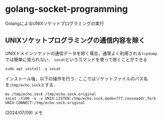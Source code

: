 # golang-socket-programming
GolangによるUNIXソケットプログラミングの実行

## UNIXソケットプログラミングの通信内容を除く
UNIXドメインソケットの通信データを除く場合，通常よく利用される`tcpdump`では簡単に見られない．
`socat`というコマンドを使って除くことができる

```
sudo apt install -y socat
```

インストール後，以下の操作を行う．ここではソケットファイルのパス名を`/tmp/echo.sock`とする．

```
mv /tmp/echo.sock /tmp/echo.sock.original
socat -t100 -x -v UNIX-LISTEN:/tmp/echo.sock,mode=777,reuseaddr,fork UNIX-CONNECT:/tmp/echo.sock.original
```

(2024/07/09) メモ
